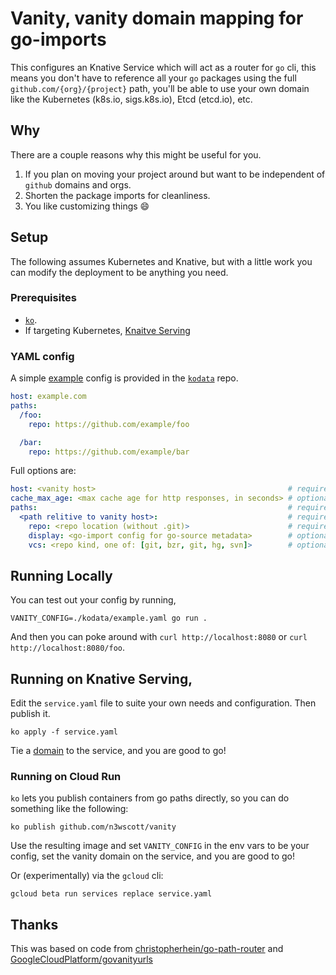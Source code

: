 # Vanity, vanity domain mapping for go-imports

This configures an Knative Service which will act as a router for `go` cli, this
means you don't have to reference all your `go` packages using the full
`github.com/{org}/{project}` path, you'll be able to use your own domain like
the Kubernetes (k8s.io, sigs.k8s.io), Etcd (etcd.io), etc.

## Why

There are a couple reasons why this might be useful for you.

1. If you plan on moving your project around but want to be independent of
   `github` domains and orgs.
2. Shorten the package imports for cleanliness.
3. You like customizing things :smile:

## Setup

The following assumes Kubernetes and Knative, but with a little work you can
modify the deployment to be anything you need.

### Prerequisites

- [`ko`](https://github.com/google/ko).
- If targeting Kubernetes, [Knaitve Serving](https://knative.dev/docs/serving)

### YAML config

A simple [example](./kodata/example.yaml) config is provided in the
[`kodata`](https://github.com/google/ko#including-static-assets) repo.

```yaml
host: example.com
paths:
  /foo:
    repo: https://github.com/example/foo

  /bar:
    repo: https://github.com/example/bar
```

Full options are:

```yaml
host: <vanity host>                                           # required
cache_max_age: <max cache age for http responses, in seconds> # optional, defaults to 24 hours
paths:                                                        # required
  <path relitive to vanity host>:                             # required
    repo: <repo location (without .git)>                      # required
    display: <go-import config for go-source metadata>        # optional
    vcs: <repo kind, one of: [git, bzr, git, hg, svn]>        # optional
```

## Running Locally

You can test out your config by running,

```shell script
VANITY_CONFIG=./kodata/example.yaml go run .
```

And then you can poke around with `curl http://localhost:8080` or
`curl http://localhost:8080/foo`.

## Running on Knative Serving,

Edit the `service.yaml` file to suite your own needs and configuration. Then
publish it.

```shell script
ko apply -f service.yaml
```

Tie a [domain](https://knative.dev/docs/) to the service, and you are good to
go!

### Running on Cloud Run

`ko` lets you publish containers from go paths directly, so you can do something
like the following:

```shell script
ko publish github.com/n3wscott/vanity
```

Use the resulting image and set `VANITY_CONFIG` in the env vars to be your
config, set the vanity domain on the service, and you are good to go!

Or (experimentally) via the `gcloud` cli:

```shell script
gcloud beta run services replace service.yaml
```

## Thanks

This was based on code from
[christopherhein/go-path-router](https://github.com/christopherhein/go-path-router)
and
[GoogleCloudPlatform/govanityurls](https://github.com/GoogleCloudPlatform/govanityurls)

